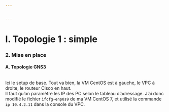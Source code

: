 ```yaml
---


---
```


<h1 id="i.-topologie-1--simple">I. Topologie 1 : simple</h1>
<h3 id="mise-en-place">2. Mise en place</h3>
<h4 id="a.-topologie-gns3">A. Topologie GNS3</h4>
<p><img src="https://i.imgur.com/vStbWYa.png" alt=""></p>
<p>Ici le setup de base. Tout va bien, la VM CentOS est à gauche, le VPC à droite, le routeur Cisco en haut.<br>
Il faut qu’on paramètre les IP des PC selon le tableau d’adressage. J’ai donc modifié le fichier <code>ifcfg-enp0s9</code> de ma VM CentOS 7, et utilisé la commande <code>ip 10.4.2.11</code> dans la console du VPC.</p>

